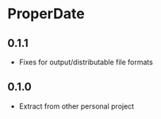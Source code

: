 # ProperDate

## 0.1.1

- Fixes for output/distributable file formats

## 0.1.0

- Extract from other personal project
